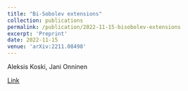 ```yaml
---
title: "Bi-Sobolev extensions"
collection: publications
permalink: /publication/2022-11-15-bisobolev-extensions
excerpt: 'Preprint'
date: 2022-11-15
venue: 'arXiv:2211.08498'
---
```

Aleksis Koski, Jani Onninen

[Link](arXiv:2211.08498)
